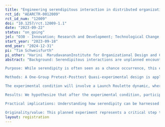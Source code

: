 ```yaml
---
title: "Engineering serendipitous interaction in distributed organizations"
rct_id: "AEARCTR-0012009"
rct_id_num: "12009"
doi: "10.1257/rct.12009-1.1"
date: "2023-09-22"
status: "on_going"
jel: "O30 - Innovation; Research and Development; Technological Change; Intellectual Property Rights: General / O31 Innovation and Invention: Processes and Incentives / O32 - Management of Technological Innovation and R&D"
start_year: "2023-09-18"
end_year: "2024-12-31"
pi: "Tim Schweisfurth"
pi_other: "Harini  MarudavananInstitute for Organizational Design and Collaboration Engineering, Hamburg University of Technology; Harold GameroInstitute for Organizational Design and Collaboration Engineering, Hamburg University of Technology"
abstract: "Background: Serendipitous interactions are unplanned encounters between people that can lead to new ideas and insights. They have been shown to be beneficial for collaboration and innovation in a variety of settings, including workplaces, schools, and communities. On the other hand, innovation has long been recognized as a key driver of progress in various domains, and the role of collaboration in fostering innovation is well-established.
Purpose: While serendipity is often seen as a chance occurrence, this experiment seeks to explore whether it can be intentionally promoted within a controlled environment to enhance collaborative behavior and innovation outcomes. Therefore, the main goal of the study is to measure the potential influence of serendipitous interactions on individuals' willingness to collaborate for innovation.
Methods: A One-Group Pretest-Posttest Quasi-experimental design is applied, where participants are randomly assigned, variables are measure before and after the treatment and no control group is considered. 30 individuals will be randomly recruited from “Tempowerk”, a Hamburg-based technology park, with more than 800 employees working in 100 small and medium-sized companies. 
The experimental condition will involve a Launch Roulette dynamic, where participants will be invited to a luncheon and then randomly assigned among tables of four. Participants' willingness to collaborate, social ties and other relevant variables will be measure before and after the dynamic, using a survey.
Results: We hypothesize that after the experimental condition, participants will have more social ties, be more willing to collaborate and be more likely to be innovative than before their participation.
Practical implications: Understanding how serendipity can be harnessed to enhance collaborative behaviors may lead to the development of innovative strategies for team building, knowledge exchange,  and problem-solving. 
Originality/value: This planned experiment represents a critical step toward elucidating the complex relationship between serendipity, collaboration, and innovation, with the ultimate goal of providing actionable insights for enhancing creative endeavors, specially in the context of collaboration for innovation."
layout: registration
---
```


